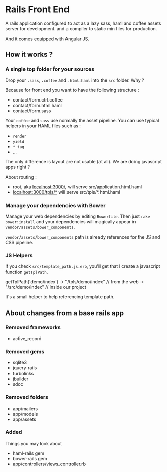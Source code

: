 # Rails Front End

A rails application configured to
act as a lazy sass, haml and coffee assets server for development.
and a compiler to static min files for production.

And it comes equipped with Angular JS.

## How it works ?

### A single top folder for your sources

Drop your `.sass`, `.coffee` and `.html.haml` into the `src` folder.
Why ?

Because for front end you want to have the following structure :
* contact/form.ctrl.coffee
* contact/form.html.haml
* contact/form.sass

Your `coffee` and `sass` use normally the asset pipeline.
You can use typical helpers in your HAML files such as :
* `render`
* `yield`
* `*_tag`
* ...

The only difference is layout are not usable (at all).
We are doing javascript apps right ?

About routing :
* root, aka [localhost:3000/](localhost:3000/), will serve src/application.html.haml
* [localhost:3000/tpls/*](localhost:3000/tpls/*) will serve src/tpls/*.html.haml

### Manage your dependencies with Bower

Manage your web dependencies by editing `Bowerfile`.
Then just `rake bower:install` and your dependencies will magically appear
in `vendor/assets/bower_components`.

`vendor/assets/bower_components` path is already references
for the JS and CSS pipeline.

### JS Helpers

If you check `src/template_path.js.erb`, you'll get that I create
a javascript function `getTplPath`.

  getTplPath('demo/index')
  -> "/tpls/demo/index" // from the web
  -> "/src/demo/index" // inside our project

It's a small helper to help referencing template path.

## About changes from a base rails app

### Removed frameworks

* active_record

### Removed gems

* sqlite3
* jquery-rails
* turbolinks
* jbuilder
* sdoc

### Removed folders

* app/mailers
* app/models
* app/assets

### Added

Things you may look about

* haml-rails gem
* bower-rails gem
* app/controllers/views_controller.rb
